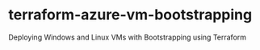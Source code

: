 # terraform-azure-vm-bootstrapping
Deploying Windows and Linux VMs with Bootstrapping using Terraform
